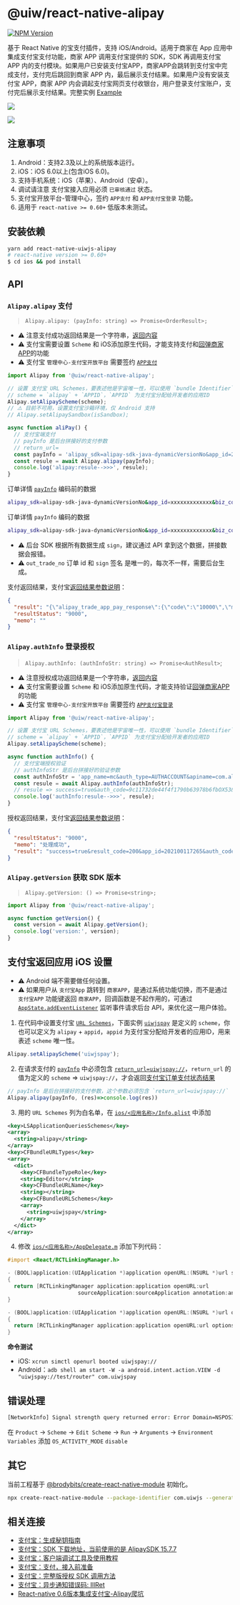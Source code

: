 @uiw/react-native-alipay
===

[![NPM Version](https://img.shields.io/npm/v/@uiw/react-native-alipay.svg)](https://npmjs.org/package/@uiw/react-native-alipay)

基于 React Native 的宝支付插件，支持 iOS/Android。适用于商家在 App 应用中集成支付宝支付功能，商家 APP 调用支付宝提供的 SDK，SDK 再调用支付宝 APP 内的支付模块。如果用户已安装支付宝APP，商家APP会跳转到支付宝中完成支付，支付完后跳回到商家 APP 内，最后展示支付结果。如果用户没有安装支付宝 APP，商家 APP 内会调起支付宝网页支付收银台，用户登录支付宝账户，支付完后展示支付结果。完整实例 [Example](./example)

![](https://gw.alipayobjects.com/zos/skylark-tools/public/files/c0aa8379f5f57c55f1e5bf25e6f426d1.png)

![](https://gw.alipayobjects.com/zos/skylark-tools/public/files/2454bffde14f428b2eeb2bfb6aa28d6b.png)

## 注意事项

1. Android：支持2.3及以上的系统版本运行。
2. iOS：iOS 6.0以上(包含iOS 6.0)。
3. 支持手机系统：iOS（苹果）、Android（安卓）。
4. 调试请注意 支付宝接入应用必须 `已审核通过` 状态。
5. 支付宝开放平台-管理中心，签约 `APP支付` 和 `APP支付宝登录` 功能。
6. 适用于 `react-native >= 0.60+` 低版本未测试。

## 安装依赖

```bash
yarn add react-native-uiwjs-alipay
# react-native version >= 0.60+
$ cd ios && pod install
```

## API

### `Alipay.alipay` 支付

> `Alipay.alipay: (payInfo: string) => Promise<OrderResult>;`

- ⚠️ 注意支付成功返回结果是一个字符串，[返回内容](https://github.com/uiwjs/react-native-alipay/blob/05b4dc3d87ea309b6b6153690faee508cd23e2bf/index.d.ts#L50-L74)  
- ⚠️ 支付宝需要设置 `Scheme` 和 iOS添加原生代码，才能支持支付和[回弹商家APP](#支付宝返回应用-ios-设置)的功能
- ⚠️ 支付宝 `管理中心-支付宝开放平台` 需要签约 [`APP支付`](https://opendocs.alipay.com/open/200/105310#%E6%B7%BB%E5%8A%A0%E5%BA%94%E7%94%A8%E5%8A%9F%E8%83%BD)

```javascript
import Alipay from '@uiw/react-native-alipay';

// 设置 支付宝 URL Schemes，要表述他是宇宙唯一性，可以使用 `bundle Identifier`
// scheme = `alipay` + `APPID`，`APPID` 为支付宝分配给开发者的应用ID
Alipay.setAlipayScheme(scheme);
// ⚠️ 目前不可用，设置支付宝沙箱环境，仅 Android 支持
// Alipay.setAlipaySandbox(isSandbox);

async function aliPay() {
  // 支付宝端支付
  // payInfo 是后台拼接好的支付参数
  // return_url=
  const payInfo = 'alipay_sdk=alipay-sdk-java-dynamicVersionNo&app_id=2021001172656340&biz_content=%7B%22out_trade_no%22%3A%221111112222222%22%2C%22total_amount%22%3A%220.01%22%2C%22subject%22%3A%221234%22%2C%22product_code%22%3A%22QUICK_MSECURITY_PAY%22%7D&charset=UTF-8&format=json&method=alipay.trade.app.pay&notify_url=http%3A%2F%2Fane.boshu.ltd%2Fowner%2Fpay%2Fapi%2FownerPay%2Fcallback&sign=oUQmGtkv8mrhJ0YwHl9%2FfxMcoLACWuSFKiMTC4Id8nc%2FZVvDQ6MLQq5hhtEN03Qn1%2BAtzTAaofE8nNixdroxOek2l5YtOAcYcXVYlJIyogN%2B22erN2NpDTWJ7tQTKgYFDJLRiG0DZJaxfADhUUF6UR9kdA8omoXKLDlP17ZPUs5Jr4aKv5HJtH5C53ui7PbmyWYg934L4UDC2F%2F9pPQlRwwDeE1SAaV3HW9Dt83kK52o8%2FlChXdotbFdAvH0d4qYGhpEYU5sepj9xiOMyL9aC4pMXW9INYLLGbvtqtlRchZTAfH5yji6nqqQm9KKMmcVrWdBDLyjFVNpejq1UjbJBw%3D%3D&sign_type=RSA2&timestamp=2020-07-09+12%3A16%3A16&version=1.0';
  const resule = await Alipay.alipay(payInfo);
  console.log('alipay:resule-->>>', resule);
}
```

订单详情 [`payInfo`](https://opendocs.alipay.com/open/204/105295#%E5%BF%AB%E6%8D%B7%E8%AE%A2%E5%8D%95%E6%94%AF%E4%BB%98%20iOS) 编码前的数据

```bash
alipay_sdk=alipay-sdk-java-dynamicVersionNo&app_id=xxxxxxxxxxxxx&biz_content={ "out_trade_no":"123123123123123", "total_amount":"0.01", "subject":"1234", "product_code":"QUICK_MSECURITY_PAY" }&charset=UTF-8&format=json&method=alipay.trade.app.pay&notify_url=http://ane.boshu.ltd/owner/pay/api/ownerPay/callback&return_url=uiwjspay://&sign=re/+2SICQggOUjfxl7MtP/qzir2e+LdH4m+02gDcw0fkByO5MqXW/9bmXw+c4RMqo835OAjMZs7s966ZuDx2PB+hO0tJ/bzdHLLqYlBeCcETkrfwRx+AFZNgzsCn75eRCA7GONH35BpfSeGkQUZ+vNXftqd6hWaa7m/MhQYrjQcV98IVJM+UR67Gj68c+LM586cnk0+rbj8zoos6tCvN8c3xx5UaCobzw4Ogf0PWZ7PZROTU9w2gtoxFfOC5d5slN3laaAXVjAxSf9JCNs8q95fDbzpbmstQOuPgGHkASkd/beH0F8eqTVv8gW1ZTo5v/d/E2wSDGV1DciaEnCroTw==&sign_type=RSA2&timestamp=2020-07-09 09:50:41&version=1.0
```

订单详情 `payInfo` 编码的数据

```bash
alipay_sdk=alipay-sdk-java-dynamicVersionNo&app_id=xxxxxxxxxxxxx&biz_content=%7B+%22out_trade_no%22%3A%22123123123123123%22%2C+%22total_amount%22%3A%220.01%22%2C+%22subject%22%3A%221234%22%2C+%22product_code%22%3A%22QUICK_MSECURITY_PAY%22+%7D&charset=UTF-8&format=json&method=alipay.trade.app.pay&notify_url=http%3A%2F%2Fane.boshu.ltd%2Fowner%2Fpay%2Fapi%2FownerPay%2Fcallback&return_url=uiwjspay%3A%2F%2F&sign=re%2F%2B2SICQggOUjfxl7MtP%2Fqzir2e%2BLdH4m%2B02gDcw0fkByO5MqXW%2F9bmXw%2Bc4RMqo835OAjMZs7s966ZuDx2PB%2BhO0tJ%2FbzdHLLqYlBeCcETkrfwRx%2BAFZNgzsCn75eRCA7GONH35BpfSeGkQUZ%2BvNXftqd6hWaa7m%2FMhQYrjQcV98IVJM%2BUR67Gj68c%2BLM586cnk0%2Brbj8zoos6tCvN8c3xx5UaCobzw4Ogf0PWZ7PZROTU9w2gtoxFfOC5d5slN3laaAXVjAxSf9JCNs8q95fDbzpbmstQOuPgGHkASkd%2FbeH0F8eqTVv8gW1ZTo5v%2Fd%2FE2wSDGV1DciaEnCroTw%3D%3D&sign_type=RSA2&timestamp=2020-07-09+09%3A50%3A41&version=1.0
```

- ⚠️ 后台 SDK 根据所有数据生成 `sign`，建议通过 API 拿到这个数据，拼接数据会报错。  
- ⚠️ `out_trade_no` 订单 id 和 `sign` 签名 是唯一的，每次不一样，需要后台生成。  

支付返回结果，支付宝[返回结果参数说明](https://github.com/uiwjs/react-native-alipay/blob/05b4dc3d87ea309b6b6153690faee508cd23e2bf/index.d.ts#L50-L74)：

```json
{ 
  "result": "{\"alipay_trade_app_pay_response\":{\"code\":\"10000\",\"msg\":\"Success\",\"app_id\":\"2021001172656340\",\"auth_app_id\":\"2021001172656340\",\"charset\":\"UTF-8\",\"timestamp\":\"2020-07-08 21:30:14\",\"out_trade_no\":\"123123213123214\",\"total_amount\":\"0.01\",\"trade_no\":\"2020070822001414841426413774\",\"seller_id\":\"2088421915791034\"},\"sign\":\"LY7wCsNLp+QnDqCq6VelY/RvyK7ZGY8wsXoKvS+Or7JjONLDUx5P6lDgqRKkpkng7br3y6GZzfGKaZ88Tf4eMnBMKyqU+huR2Um47xUxP383njvHlxuQZsSTLQZRswy4wmb/fPkFfvyH6Or6+oj0eboePOTu63bNr+h03w0QnP4znuHpfRuoVgWpsYh/6B1DL+4xfWRKJ21zm1SV9Feo9RWqnyTaGZyFVi6IKge0dUCYs9hXju95fOUVUOx5YflOFtSEnZafY9Ls4FCRQE1ANkjaKiKIE0+c4c4sEVEf/9Dwh88N+aSQOoLT+AV4RpjMoA8hF2k+vv2OKNeqr6SYGQ==\",\"sign_type\":\"RSA2\"}",
  "resultStatus": "9000",
  "memo": ""
}
```

### `Alipay.authInfo` 登录授权

> `Alipay.authInfo: (authInfoStr: string) => Promise<AuthResult>`;

- ⚠️ 注意授权成功返回结果是一个字符串，[返回内容](https://github.com/uiwjs/react-native-alipay/blob/05b4dc3d87ea309b6b6153690faee508cd23e2bf/index.d.ts#L89-L113)  
- ⚠️ 支付宝需要设置 `Scheme` 和 iOS添加原生代码，才能支持验证[回弹商家APP](#支付宝返回应用-ios-设置)的功能
- ⚠️ 支付宝 `管理中心-支付宝开放平台` 需要签约 [`APP支付宝登录`](https://opendocs.alipay.com/open/200/105310#%E6%B7%BB%E5%8A%A0%E5%BA%94%E7%94%A8%E5%8A%9F%E8%83%BD)

```javascript
import Alipay from '@uiw/react-native-alipay';

// 设置 支付宝 URL Schemes，要表述他是宇宙唯一性，可以使用 `bundle Identifier`
// scheme = `alipay` + `APPID`，`APPID` 为支付宝分配给开发者的应用ID
Alipay.setAlipayScheme(scheme);

async function authInfo() {
  // 支付宝端授权验证
  // authInfoStr 是后台拼接好的验证参数
  const authInfoStr = 'app_name=mc&auth_type=AUTHACCOUNT&apiname=com.alipay.account.auth&biz_type=openservice&product_id=APP_FAST_LOGIN&scope=kuaijie&pid=2088421915791034&target_id=15946456110003465&app_id=2021001172656340&sign_type=RSA2&sign=keluG28qbbLwAcSDI4VmCNOGHJoF3xgpVeqXu1nCBCYo%2FlYYGe00fTfV9L4G73Sk7%2B4IwK%2BZV8IL%2F04cVtk6SR74lKAR3rYOoUdQ09ZrZFuQoUkO0vekajhp75IDQIg6PedCyY0SjFTqrHlH%2FImscBwitxrlSc9YbN7uW0gY34K8t7v8NhDoqzKJeoIz43UxF5U1DpUA1ISBVxwO7du1t6rYltsRhReayPS3hnvmwYSKQZUEgBvJ%2BT2XdyCaz%2FdGV907lYagPp1Oxkoaj%2FvW5NjNsRnid7vH944CoFj9XtBK%2FNTk2tBPTHFxYRQTEG1PkgkBohGpAWOFGGOuapH0ag%3D%3D';
  const resule = await Alipay.authInfo(authInfoStr);
  // resule => success=true&auth_code=9c11732de44f4f1790b63978b6fbOX53&result_code=200&alipay_open_id=20881001757376426161095132517425&user_id=2088003646494707
  console.log('authInfo:resule-->>>', resule);
}
```

授权返回结果，支付宝[返回结果参数说明](https://github.com/uiwjs/react-native-alipay/blob/05b4dc3d87ea309b6b6153690faee508cd23e2bf/index.d.ts#L89-L113)：

```json
{
  "resultStatus": "9000",
  "memo": "处理成功",
  "result": "success=true&result_code=200&app_id=202100117265&auth_code=8b6e5581b85WX84&scope=kuaijie&alipay_open_id=20881029919664670&user_id=20880025&target_id=15946456110003465"
}
```

### `Alipay.getVersion` 获取 SDK 版本

> `Alipay.getVersion: () => Promise<string>;`

```js
import Alipay from '@uiw/react-native-alipay';

async function getVersion() {
  const version = await Alipay.getVersion();
  console.log('version:', version);
}
```

## 支付宝返回应用 iOS 设置

- ⚠️ Android 端不需要做任何设置。
- ⚠️ 如果用户从 `支付宝App` 跳转到 `商家APP`，是通过系统功能切换，而不是通过 `支付宝APP` 功能键返回 `商家APP`，回调函数是不起作用的，可通过 [`AppState.addEventListener`](https://github.com/uiwjs/react-native-alipay/blob/5daea87bf0af05d60d0ae9e4c04e1e2d1a6e4273/example/App.js#L8-L24) 监听事件请求后台 API，来优化这一用户体验。

1. 在代码中设置支付宝 [`URL Schemes`](https://github.com/uiwjs/react-native-alipay/blob/05b4dc3d87ea309b6b6153690faee508cd23e2bf/example/App.js#L7)，下面实例 [`uiwjspay`](https://github.com/uiwjs/react-native-alipay/commit/f6d21b6b7ec7236b195c56281f971092f3c9bb08) 是定义的 `scheme`，你也可以定义为 `alipay` + `appid`，`appid` 为支付宝分配给开发者的应用ID，用来表述 `scheme` 唯一性。

```js
Alipay.setAlipayScheme('uiwjspay');
```

2. 在请求支付的 [`payInfo`](https://github.com/uiwjs/react-native-alipay/blob/05b4dc3d87ea309b6b6153690faee508cd23e2bf/example/App.js#L11) 中必须包含 [`return_url=uiwjspay://`](https://github.com/uiwjs/react-native-alipay/blob/05b4dc3d87ea309b6b6153690faee508cd23e2bf/example/App.js#L11)，`return_url` 的值为定义的 `scheme` => `uiwjspay://`，才会返回[支付宝订单支付状态结果](https://opendocs.alipay.com/open/204/105301#%E8%BF%94%E5%9B%9E%E7%BB%93%E6%9E%9C%E7%A4%BA%E4%BE%8B%EF%BC%88iOS%7CAndroid%EF%BC%89)

```js
// payInfo 是后台拼接好的支付参数，这个参数必须包含 `return_url=uiwjspay://`
Alipay.alipay(payInfo, (res)=>console.log(res))
```

3. 用的 `URL Schemes` 列为白名单，在 [`ios/<应用名称>/Info.plist`](https://github.com/uiwjs/react-native-alipay/blob/05b4dc3d87ea309b6b6153690faee508cd23e2bf/example/ios/example/Info.plist#L23-L41) 中添加

```xml
<key>LSApplicationQueriesSchemes</key>
<array>
  <string>alipay</string>
</array>
<key>CFBundleURLTypes</key>
<array>
  <dict>
    <key>CFBundleTypeRole</key>
    <string>Editor</string>
    <key>CFBundleURLName</key>
    <string></string>
    <key>CFBundleURLSchemes</key>
    <array>
      <string>uiwjspay</string>
    </array>
  </dict>
</array>
```

4. 修改 [`ios/<应用名称>/AppDelegate.m`](https://github.com/uiwjs/react-native-alipay/blob/05b4dc3d87ea309b6b6153690faee508cd23e2bf/example/ios/example/AppDelegate.m#L60-L70) 添加下列代码：

```objective-c
#import <React/RCTLinkingManager.h>

- (BOOL)application:(UIApplication *)application openURL:(NSURL *)url sourceApplication:(NSString *)sourceApplication annotation:(id)annotation
{
  return [RCTLinkingManager application:application openURL:url
                      sourceApplication:sourceApplication annotation:annotation];
}

- (BOOL)application:(UIApplication *)application openURL:(NSURL *)url options:(NSDictionary<UIApplicationOpenURLOptionsKey, id> *)options
{
  return [RCTLinkingManager application:application openURL:url options:options];
}
```

**命令测试**

- iOS: `xcrun simctl openurl booted uiwjspay://`
- Android：`adb shell am start -W -a android.intent.action.VIEW -d "uiwjspay://test/router" com.uiwjspay`

## 错误处理

```bash
[NetworkInfo] Signal strength query returned error: Error Domain=NSPOSIXErrorDomain Code=13 "Permission denied", descriptor: <CTServiceDescriptor 0x283317100, domain=1, instance=1>
```

在 `Product` -> `Scheme` -> `Edit Scheme` -> `Run` -> `Arguments` -> `Environment Variables` 添加 `OS_ACTIVITY_MODE` `disable`

## 其它

当前工程基于 [@brodybits/create-react-native-module](https://github.com/brodybits/create-react-native-module) 初始化。

```bash
npx create-react-native-module --package-identifier com.uiwjs --generate-example Alipay --example-react-native-version 0.62.2 --module-name react-native-uiwjs-alipay --github-account uiwjs --author-name "Kenny Wong" --author-email "wowohoo@qq.com"
```

## 相关连接 

- [支付宝：生成秘钥指南](https://opendocs.alipay.com/open/291/105971)
- [支付宝：SDK 下载地址，当前使用的是 AlipaySDK	15.7.7](https://opendocs.alipay.com/open/54/104509)
- [支付宝：客户端调试工具及使用教程](https://openclub.alipay.com/club/history/read/7695)
- [支付宝：支付，接入前准备](https://opendocs.alipay.com/open/204/105297/)
- [支付宝：完整版授权 SDK 调用方法](https://opendocs.alipay.com/open/218/105325)
- [支付宝：异步通知错误码: IllRet](https://opensupport.alipay.com/support/problem.htm?ant_source=antsupport)
- [React-native 0.6版本集成支付宝-Alipay爬坑](https://segmentfault.com/a/1190000020758279)
